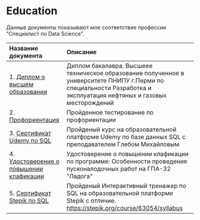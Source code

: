 # Education

Данные документы показывают мое соответствие профессии "Специалист по Data Science".

| Название документа | Описание | 
| :---------------------- | :---------------------- |
| 1. [Диплом о высшем образовании](Education/Bachelor_of_Science_in_Engineering.pdf) | Диплом бакалавра. Высшеее техническое образование полученное в университете ПНИПУ г.Перми по специальности Разработка и эксплуатация нефтяных и газовых месторождений|
| 2. [Профориентация](Education/career_guidance.pdf) | Пройденное тестирование по профориентации |
| 3. [Сертификат Udemy по SQL](Education/Udemy_SQL.pdf) | Пройденый курс на образовательной платформе Udemy по базе данных SQL с преподавателем Глебом Михайловым |
| 4. [Удостоверение о повышении клафикации](Education/certificate_Ladoga.pdf) | Удостоверение о повышении клафикации по программе: Особенности проведения пусконалодочных работ на ГПА-32 "Ладога"|
| 5. [Сертификат Stepik по SQL](/workspaces/Data-Science/Education/Interactive_SQL_Trainer.pdf) | Пройденый Интерактивный тренажер по SQL на образовательной платформе Stepik с отличие. https://stepik.org/course/63054/syllabus|
